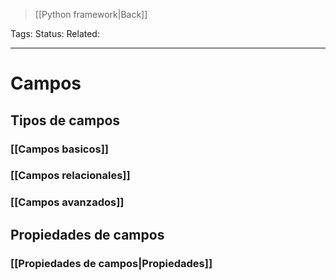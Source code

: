 > [[Python framework|Back]]

Tags: 
Status: 
Related: 

___

# Campos

## Tipos de campos

### [[Campos basicos]]
### [[Campos relacionales]]
### [[Campos avanzados]]


## Propiedades de campos

### [[Propiedades de campos|Propiedades]]

